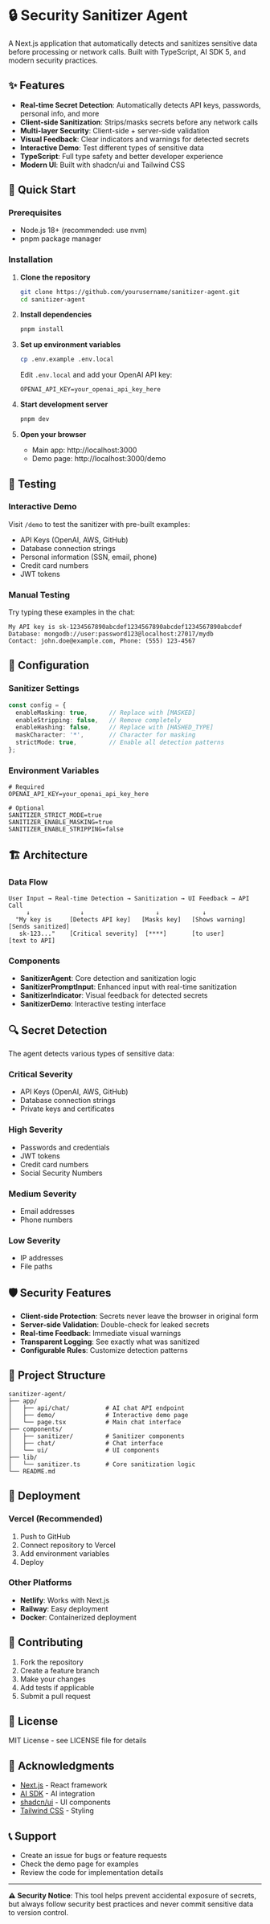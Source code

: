 # 🔒 Security Sanitizer Agent

A Next.js application that automatically detects and sanitizes sensitive data before processing or network calls. Built with TypeScript, AI SDK 5, and modern security practices.

## ✨ Features

- **Real-time Secret Detection**: Automatically detects API keys, passwords, personal info, and more
- **Client-side Sanitization**: Strips/masks secrets before any network calls
- **Multi-layer Security**: Client-side + server-side validation
- **Visual Feedback**: Clear indicators and warnings for detected secrets
- **Interactive Demo**: Test different types of sensitive data
- **TypeScript**: Full type safety and better developer experience
- **Modern UI**: Built with shadcn/ui and Tailwind CSS

## 🚀 Quick Start

### Prerequisites

- Node.js 18+ (recommended: use nvm)
- pnpm package manager

### Installation

1. **Clone the repository**
   ```bash
   git clone https://github.com/yourusername/sanitizer-agent.git
   cd sanitizer-agent
   ```

2. **Install dependencies**
   ```bash
   pnpm install
   ```

3. **Set up environment variables**
   ```bash
   cp .env.example .env.local
   ```
   
   Edit `.env.local` and add your OpenAI API key:
   ```env
   OPENAI_API_KEY=your_openai_api_key_here
   ```

4. **Start development server**
   ```bash
   pnpm dev
   ```

5. **Open your browser**
   - Main app: http://localhost:3000
   - Demo page: http://localhost:3000/demo

## 🧪 Testing

### Interactive Demo
Visit `/demo` to test the sanitizer with pre-built examples:
- API Keys (OpenAI, AWS, GitHub)
- Database connection strings
- Personal information (SSN, email, phone)
- Credit card numbers
- JWT tokens

### Manual Testing
Try typing these examples in the chat:
```
My API key is sk-1234567890abcdef1234567890abcdef1234567890abcdef
Database: mongodb://user:password123@localhost:27017/mydb
Contact: john.doe@example.com, Phone: (555) 123-4567
```

## 🔧 Configuration

### Sanitizer Settings
```typescript
const config = {
  enableMasking: true,      // Replace with [MASKED]
  enableStripping: false,   // Remove completely
  enableHashing: false,     // Replace with [HASHED_TYPE]
  maskCharacter: '*',       // Character for masking
  strictMode: true,         // Enable all detection patterns
};
```

### Environment Variables
```env
# Required
OPENAI_API_KEY=your_openai_api_key_here

# Optional
SANITIZER_STRICT_MODE=true
SANITIZER_ENABLE_MASKING=true
SANITIZER_ENABLE_STRIPPING=false
```

## 🏗️ Architecture

### Data Flow
```
User Input → Real-time Detection → Sanitization → UI Feedback → API Call
     ↓              ↓                    ↓            ↓
  "My key is     [Detects API key]   [Masks key]   [Shows warning]  [Sends sanitized]
   sk-123..."    [Critical severity]  [****]       [to user]        [text to API]
```

### Components
- **SanitizerAgent**: Core detection and sanitization logic
- **SanitizerPromptInput**: Enhanced input with real-time sanitization
- **SanitizerIndicator**: Visual feedback for detected secrets
- **SanitizerDemo**: Interactive testing interface

## 🔍 Secret Detection

The agent detects various types of sensitive data:

### Critical Severity
- API Keys (OpenAI, AWS, GitHub)
- Database connection strings
- Private keys and certificates

### High Severity
- Passwords and credentials
- JWT tokens
- Credit card numbers
- Social Security Numbers

### Medium Severity
- Email addresses
- Phone numbers

### Low Severity
- IP addresses
- File paths

## 🛡️ Security Features

- **Client-side Protection**: Secrets never leave the browser in original form
- **Server-side Validation**: Double-check for leaked secrets
- **Real-time Feedback**: Immediate visual warnings
- **Transparent Logging**: See exactly what was sanitized
- **Configurable Rules**: Customize detection patterns

## 📁 Project Structure

```
sanitizer-agent/
├── app/
│   ├── api/chat/          # AI chat API endpoint
│   ├── demo/              # Interactive demo page
│   └── page.tsx           # Main chat interface
├── components/
│   ├── sanitizer/         # Sanitizer components
│   ├── chat/              # Chat interface
│   └── ui/                # UI components
├── lib/
│   └── sanitizer.ts       # Core sanitization logic
└── README.md
```

## 🚀 Deployment

### Vercel (Recommended)
1. Push to GitHub
2. Connect repository to Vercel
3. Add environment variables
4. Deploy

### Other Platforms
- **Netlify**: Works with Next.js
- **Railway**: Easy deployment
- **Docker**: Containerized deployment

## 🤝 Contributing

1. Fork the repository
2. Create a feature branch
3. Make your changes
4. Add tests if applicable
5. Submit a pull request

## 📄 License

MIT License - see LICENSE file for details

## 🙏 Acknowledgments

- [Next.js](https://nextjs.org/) - React framework
- [AI SDK](https://ai-sdk.dev/) - AI integration
- [shadcn/ui](https://ui.shadcn.com/) - UI components
- [Tailwind CSS](https://tailwindcss.com/) - Styling

## 📞 Support

- Create an issue for bugs or feature requests
- Check the demo page for examples
- Review the code for implementation details

---

**⚠️ Security Notice**: This tool helps prevent accidental exposure of secrets, but always follow security best practices and never commit sensitive data to version control.